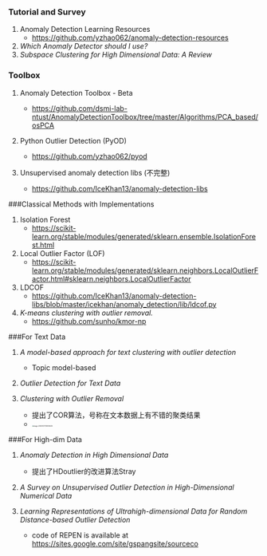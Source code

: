 ### Tutorial and Survey

1. Anomaly Detection Learning Resources
   * https://github.com/yzhao062/anomaly-detection-resources
2. *Which Anomaly Detector should I use?*
3. *Subspace Clustering for High Dimensional Data: A Review*

### Toolbox

1. Anomaly Detection Toolbox - Beta
   * https://github.com/dsmi-lab-ntust/AnomalyDetectionToolbox/tree/master/Algorithms/PCA_based/osPCA
2. Python Outlier Detection (PyOD)
   * https://github.com/yzhao062/pyod

3. Unsupervised anomaly detection libs (不完整)
   * https://github.com/IceKhan13/anomaly-detection-libs

###Classical Methods with Implementations

1. Isolation Forest
   * https://scikit-learn.org/stable/modules/generated/sklearn.ensemble.IsolationForest.html
2. Local Outlier Factor (LOF)
   * https://scikit-learn.org/stable/modules/generated/sklearn.neighbors.LocalOutlierFactor.html#sklearn.neighbors.LocalOutlierFactor
3. LDCOF
   * https://github.com/IceKhan13/anomaly-detection-libs/blob/master/icekhan/anomaly_detection/lib/ldcof.py
4. *K-means clustering with outlier removal.*
   * https://github.com/sunho/kmor-np

###For Text Data

1. *A model-based approach for text clustering with outlier detection*
   * Topic model-based

2. *Outlier Detection for Text Data*

3. *Clustering with Outlier Removal*
   * 提出了COR算法，号称在文本数据上有不错的聚类结果
   * <img src="/Users/cangqi-mac/Library/Application Support/typora-user-images/image-20200727103005445.png" alt="image-20200727103005445" style="zoom:20%;" />

###For High-dim Data

1. *Anomaly Detection in High Dimensional Data*
   * 提出了HDoutlier的改进算法Stray

2. *A Survey on Unsupervised Outlier Detection in High-Dimensional Numerical Data*
3. *Learning Representations of Ultrahigh-dimensional Data for Random Distance-based Outlier Detection*
   *  code of REPEN is available at https://sites.google.com/site/gspangsite/sourceco


```python

```
